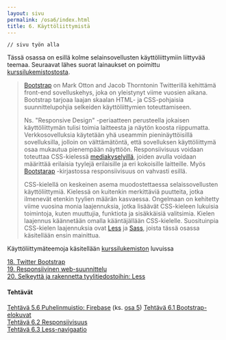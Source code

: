 ```yaml
---
layout: sivu
permalink: /osa6/index.html 
title: 6. Käyttöliittymistä
---
```


~~~
// sivu työn alla
~~~

Tässä osassa on esillä kolme selainsovellusten käyttöliittymiin liittyvää teemaa. Seuraavat lähes suorat lainaukset on poimittu [kurssilukemistostosta][weso]. 

[weso]: {{site.baseurl}}/weso/

> [Bootstrap][bootstrap] on Mark Otton and Jacob Thorntonin Twitterillä kehittämä front-end sovelluskehys, joka on yleistynyt viime vuosien aikana. Bootstrap tarjoaa laajan skaalan HTML- ja CSS-pohjaisia suunnittelupohjia selkeiden käyttöliittymien toteuttamiseen. 
> 
> Ns. "Responsive Design" -periaatteen perusteella jokaisen käyttöliittymän tulisi toimia laitteesta ja näytön koosta riippumatta. Verkkosovelluksia käytetään yhä useammin pieninäyttöisillä sovelluksilla, jolloin on välttämätöntä, että sovelluksen käyttöliittymä osaa mukautua pienempään näyttöön. Responsiivisuus voidaan toteuttaa CSS-kielessä [mediakyselyillä][media_queries], joiden avulla voidaan määrittää erilaisia tyylejä erilaisille ja eri kokoisille laitteille. Myös [Bootstarap][bootstrap]  -kirjastossa responsiivisuus on vahvasti esillä.
> 
> CSS-kielellä on keskeinen asema muodostettaessa selaissovellusten käyttöliittymiä. Kielessä on kuitenkin merkittäviä puutteita, jotka ilmenevät etenkin tyylien määrän kasvaessa. Ongelmaan on kehitetty viime vuosina monia laajennuksia, jotka lisäävät CSS-kieleen lukuisia toimintoja, kuten muuttujia, funktiota ja sisäkkäisiä valitsimia. Kielen laajennus käännetään omalla kääntäjällään CSS-kielelle. Suosituinpia CSS-kielen laajennuksia ovat [Less][less] ja [Sass][sass], joista tässä osassa käsitellään ensin mainittua.

[bootstrap]: http://getbootstrap.com/
[media_queries]: https://developer.mozilla.org/en-US/docs/Web/CSS/Media_Queries/Using_media_queries
[less]: http://lesscss.org
[sass]: http://sass-lang.com

Käyttöliittymäteemoja käsitellään [kurssilukemiston][weso] luvuissa

[18. Twitter Bootstrap][luku-18]   
[19. Responsiivinen web-suunnittelu][luku-19]   
[20. Selkeyttä ja rakennetta tyylitiedostoihin: Less][luku-20]  

[luku-18]: {{site.baseurl}}/weso/#18-Twitter-Bootstrap
[luku-19]: {{site.baseurl}}/weso/#19-Responsiivinen-web-suunnittelu
[luku-20]: {{site.baseurl}}/weso/#20-Selkeyttä-ja-rakennetta-tyylitiedostoihin:-Less

#### Tehtävät

[Tehtävä 5.6 Puhelinmuistio: Firebase](tehtava56) (ks. [osa 5](../osa5))
[Tehtävä 6.1 Bootstrap-elokuvat](tehtava61)   
[Tehtävä 6.2 Responsiivisuus](tehtava62)   
[Tehtävä 6.3 Less-navigaatio](tehtava63)   
